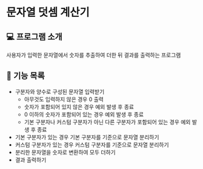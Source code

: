# 문자열 덧셈 계산기

## :computer: 프로그램 소개

사용자가 입력한 문자열에서 숫자를 추출하여 더한 뒤 결과를 출력하는 프로그램

## :pushpin: 기능 목록

* 구분자와 양수로 구성된 문자열 입력받기
    * 아무것도 입력하지 않은 경우 0 출력
    * 숫자가 포함되어 있지 않은 경우 예외 발생 후 종료
    * 0 이하의 숫자가 포함되어 있는 경우 예외 발생 후 종료
    * 기본 구분자나 커스텀 구분자가 아닌 다른 구분자가 포함되어 있는 경우 예외 발생 후 종료
* 기본 구분자가 있는 경우 기본 구분자를 기준으로 문자열 분리하기
* 커스텀 구분자가 있는 경우 커스텀 구분자를 기준으로 문자열 분리하기
* 분리한 문자열을 숫자로 변환하여 모두 더하기
* 결과 출력하기